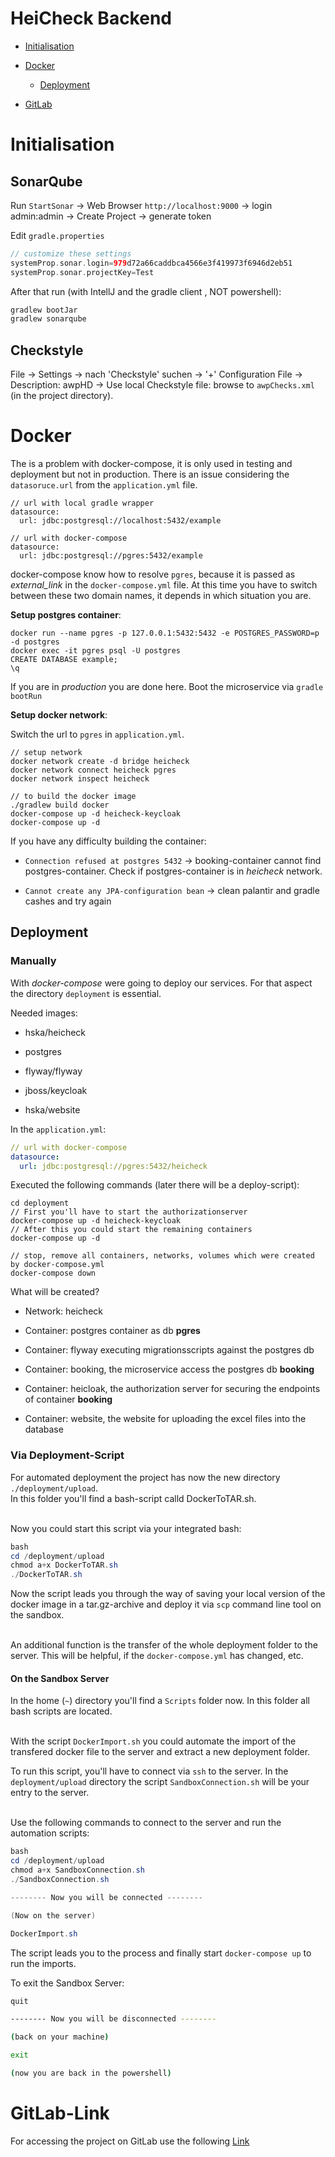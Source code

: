 # HeiCheck Backend
- [Initialisation](#initialisation)

- [Docker](#docker)
    - [Deployment](#deployment)

- [GitLab](#GitLab-Link)

# Initialisation

## SonarQube

Run `StartSonar` -> Web Browser `http://localhost:9000` -> login admin:admin
-> Create Project -> generate token 

Edit `gradle.properties`

```gradle
// customize these settings
systemProp.sonar.login=979d72a66caddbca4566e3f419973f6946d2eb51
systemProp.sonar.projectKey=Test
```

After that run (with IntellJ and the gradle client , NOT powershell):

```powershell
gradlew bootJar
gradlew sonarqube
```

## Checkstyle

File -> Settings -> nach 'Checkstyle' suchen -> '+' Configuration File -> Description: awpHD ->
Use local Checkstyle file: browse to `awpChecks.xml` (in the project directory).

# Docker

The is a problem with docker-compose, it is only used in testing and deployment but not in production.
There is an issue considering the `datasoruce.url` from the `application.yml` file.

```docker
// url with local gradle wrapper
datasource:
  url: jdbc:postgresql://localhost:5432/example

// url with docker-compose
datasource:
  url: jdbc:postgresql://pgres:5432/example
```
docker-compose know how to resolve `pgres`, because it is passed as *external_link* in the `docker-compose.yml` file.
At this time you have to switch between these two domain names, it depends in which situation you are.

**Setup postgres container**:

```docker
docker run --name pgres -p 127.0.0.1:5432:5432 -e POSTGRES_PASSWORD=p -d postgres
docker exec -it pgres psql -U postgres
CREATE DATABASE example;
\q
```

If you are in *production* you are done here. Boot the microservice via `gradle bootRun`

**Setup docker network**:

Switch the url to `pgres` in `application.yml`.

```docker
// setup network
docker network create -d bridge heicheck
docker network connect heicheck pgres	
docker network inspect heicheck

// to build the docker image
./gradlew build docker
docker-compose up -d heicheck-keycloak
docker-compose up -d
```

If you have any difficulty building the container:
    
   - `Connection refused at postgres 5432`   -> booking-container cannot find postgres-container.
    Check if postgres-container is in *heicheck* network.
   
  - `Cannot create any JPA-configuration bean` -> clean palantir and gradle cashes and try again

## Deployment

### Manually

With *docker-compose* were going to deploy our services. For that aspect the directory `deployment` is essential.

Needed images:

- hska/heicheck
  
- postgres

- flyway/flyway

- jboss/keycloak

- hska/website

In the `application.yml`:

```yml
// url with docker-compose
datasource:
  url: jdbc:postgresql://pgres:5432/heicheck
```

Executed the following commands (later there will be a deploy-script):

```docker
cd deployment
// First you'll have to start the authorizationserver
docker-compose up -d heicheck-keycloak
// After this you could start the remaining containers
docker-compose up -d 

// stop, remove all containers, networks, volumes which were created by docker-compose.yml
docker-compose down
```

What will be created?

- Network: heicheck
  
- Container: postgres container as db **pgres**

- Container: flyway executing migrationsscripts against the postgres db

- Container: booking, the microservice access the postgres db **booking**

- Container: heicloak, the authorization server for securing the endpoints of container **booking**

- Container: website, the website for uploading the excel files into the database

### Via Deployment-Script

For automated deployment the project has now the new directory `./deployment/upload`.<br>
In this folder you'll find a bash-script calld DockerToTAR.sh.<br> <br>

Now you could start this script via your integrated bash:
```powershell
bash
cd /deployment/upload
chmod a+x DockerToTAR.sh
./DockerToTAR.sh
``` 

Now the script leads you through the way of saving your local version of the docker
image in a tar.gz-archive and deploy it via `scp` command line tool on the sandbox. <br> <br>

An additional function is the transfer of the whole deployment folder to the server.
This will be helpful, if the `docker-compose.yml` has changed, etc.

#### On the Sandbox Server

In the home (`~`) directory you'll find a `Scripts` folder now. In this folder all 
bash scripts are located. <br> <br>

With the script `DockerImport.sh` you could automate the import of the transfered 
docker file to the server and extract a new deployment folder.

To run this script, you'll have to connect via `ssh` to the server.
In the `deployment/upload` directory the script `SandboxConnection.sh` will be your 
entry to the server. <br> <br>

Use the following commands to connect to the server and run the automation scripts:
```powershell
bash
cd /deployment/upload
chmod a+x SandboxConnection.sh
./SandboxConnection.sh

-------- Now you will be connected --------

(Now on the server)

DockerImport.sh
```
The script leads you to the process and finally start `docker-compose up` to run the 
imports.

To exit the Sandbox Server:
```bash
quit

-------- Now you will be disconnected --------

(back on your machine)

exit

(now you are back in the powershell)
```

# GitLab-Link
For accessing the project on GitLab use the following [Link](https://gitlab.com/JulianBuecher/heicheck-backend.git)